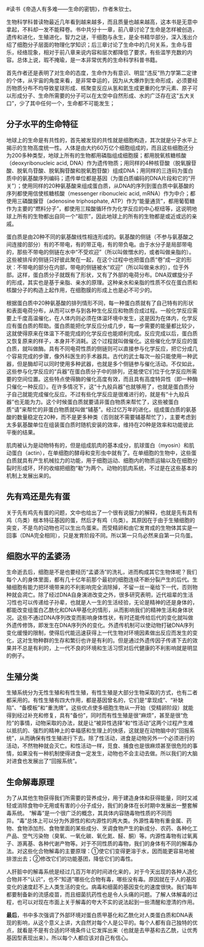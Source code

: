 \#读书《帝造人有多难——生命的密钥》，作者朱钦士。

生物科学科普读物最近几年看到越来越多，而且质量也越来越高，这本书是无意中拿起，不料却一发不能释卷。书中共分十一章，前八章讨论了生命是怎样被创造，遗传和进化，生殖进化，智力之谜，干细胞与永生，是全书精华部分，深入浅出介绍了细胞分子层面的物理化学知识；后三章讨论了生命中的几何关系，生命与音乐，经络现象，相对于前八章来说内容和层次都降低了要求，有些滥竽充数的内容。总体上说，瑕不掩瑜，是一本非常优秀的生命科学科普书籍。

首先作者还是表明了对生命的态度，生命作为有意识、明显“违反”热力学第二定律的个体，从宇宙的角度来看，是非常幸运的，因为从大爆炸到生命形成，必须要经历物质分布不均导致星球形成、核聚变反应从氢和氦生成更重的化学元素、原子可以形成分子、生命所需要的分子可以在太空中自然形成、水的广泛存在这“五大关口”，少了其中任何一个，生命都不可能发生；

## 分子水平的生命特征 ##
地球上的生命是有共性的，首先被发现的共性就是细胞构造，其次就是分子水平上揭示的生物高度统一性。人体是由大约60万亿个细胞组成的，而且这些细胞还分为200多种类型，地球上所有的生物都用磷脂组成细胞膜；都用脱氧核糖核酸（deoxyribonucleic acid, DNA）作为遗传物质；用同样的4种核苷酸（脱氧腺苷酸、脱氧鸟苷酸、脱氧胸苷酸和脱氧胞苷酸）组成DNA；用同样的三连码为蛋白质中的氨基酸序列编码；遗传单位都是基因（为蛋白质编码的DNA片段和它的“开关”）；使用同样的20种氨基酸来组成蛋白质，从DNA的序列到蛋白质中氨基酸的序列都使用信使核糖核酸（messenger ribonucleic acid, mRNA）作为中介；都使用三磷酸腺苷（adenosine triphosphate, ATP）作为“能量通货”，都用葡萄糖作为主要的“燃料分子”，都使用三羧酸循环作为化学反应的中心枢纽等，这说明地球上所有的生物都出自同一个“祖宗”，因此地球上的所有的生物都是或近或远的亲戚。

蛋白质是由20种不同的氨基酸线性相连形成的。氨基酸的侧链（不参与氨基酸之间连接的部分）有的不带电，有的带正电，有的带负电。由于水分子是局部带电的，那些不带电的侧链在水中“不受欢迎”（所以叫做憎水的，或者叫做亲脂的）。这些被排斥的侧链只好彼此聚在一起，在这个过程中也把蛋白质“卷”成一定的形状：不带电的部分在内部，带电的侧链被水“欢迎”（所以叫做亲水的），位于外部。这样，蛋白质分子就既有了形状，又有了外部的电荷分布。DNA双螺旋分子的形成，其实也是基于亲脂、亲水的原理。这种亲水和亲脂的性质不仅在蛋白质和核酸分子的构造上起作用，在细胞膜的形成上也是必不可少的。

根据蛋白质中20种氨基酸的排列情形不同，每一种蛋白质就有了自己特有的形状和表面电荷分布，从而可以参与到各种生化反应和物质合成过程。一般化学反应需要上千度高温催化，在人体内则必须在体温环境中发生，这是因为在体内，化学反应有蛋白质的帮助。蛋白质能把化学反应分成几步，每一步需要的能量都比较少，这就使得原来在体温下不能完成的化学反应也能顺利完成。反应完成以后，蛋白质又恢复原来的样子，本身并不消耗。这个过程就叫做催化。这些催化化学反应的蛋白质，就叫做酶。具有不同电荷性质的侧链则可以直接参与化学反应，把它分成几个容易完成的步骤，像外科医生的手术器具。古代的武士每次一般只能使用一种武器，但是酶却可以同时使用多种武器，也就是多个侧链参与催化活动。不仅如此，这些参与化学反应的“兵器”在蛋白质分子中的排列，还能使它们位于化学反应所需要的空间位置。这些特点使得酶的催化高度有效，而且具有高度特异性（即一种酶只催化一种反应）。在许多情况下，这“十九般兵器”也就够用了，也就是蛋白质分子自己就能完成催化反应。不过有些化学反应是很难进行的，就是有“十九般兵器”也无能为力。这个时候蛋白质就要请非蛋白物质来帮忙了，这些被蛋白质“请”来帮忙的非蛋白物质就叫做“辅基”。经过亿万年的进化，组成蛋白质的氨基酸的数量稳定在20种，而不是更多种类（否则就不需要辅基帮忙了），主要考虑到太多氨基酸单位在组装蛋白质时随机安装的效率，维持在20种是效率和功能彼此平衡的结果。

肌肉被认为是动物特有的，但是组成肌肉的基本成分，肌球蛋白（myosin）和肌动蛋白（actin），在单细胞的酵母和变形虫中就有了。在单细胞的生物中，这些蛋白质就具有产生机械拉力的功能，用于细胞运动、细胞内的物质运输以及在细胞分裂时形成环，环的收缩把细胞“勒”为两个。动物的肌肉系统，不过是在这些基本的机制上发展出来的。

## 先有鸡还是先有蛋 ##
关于先有鸡先有蛋的问题，文中也给出了一个很有说服力的解释，也就是先有具有鸡（鸟类）根本特征基因的蛋，然后才有鸡（鸟类）。其原因在于由于生殖细胞的突变，不是鸟的动物也可以生出鸟蛋来。而受精卵和由它发育成的生物体其实是一回事（DNA完全相同），只是发育阶段不同。所以第一只鸟必然来自第一只鸟蛋。

## 细胞水平的孟婆汤 ##
生命逝去后，细胞是不是也要经历“孟婆汤”的洗礼，进而构成其它生物体呢？我们每个人的身体里面，都有几十亿年前那个最初的细胞连续不断分裂产生的后代。生殖细胞有能力把环境带来的不利影响完全消除掉，不留一丝一毫给下一代，否则物种就会凋亡。除了经过DNA自身演进改变之外，很多研究表明，近代祖辈的生活习性也可以传递给子孙辈，也就是人一生的生活经验，无论是精神的还是身体的，都能改变组蛋白乙酰化和DNA甲基化的情形，从而影响我们的精神生活和身体状况。这些不通过DNA序列改变而影响身体性状，有时还能传给后代的变化就叫做外遗传修饰，即发生在DNA序列外的变化。外遗传机制可以使动物打破DNA序列变化缓慢的限制，使得后代能迅速获得上一代生物对环境因素做出反应而发生的变化，这对生物种群的生存和繁衍也许是有利的。但是通过外遗传因子传递下去的效果并不总是有利的，上一代不良的环境和生活习惯对后代健康的不利影响就是明显的例子。

## 生殖分类 ##
生殖系统分为无性生殖和有性生殖，有性生殖是大部分生物采取的方式，也有二者都采用的。有性生殖有四大作用，都是基因曾名的，它们是“拿现成”、“补缺陷”、“备模板”和“重洗牌”。这些优点使多细胞生物从一开始（受精卵阶段）就能得到经过补充和修复，具有“备份”，同时而有性生殖是很“麻烦”，甚至是很“危险”的事情，动物采取的办法，就是让“被异性选择”和“性活动”这两个过程产生难以抵抗的、强烈的精神上的幸福感和生理上的快感，这就是在动物脑中的“回报系统”，从而确保有性生殖进行下去。除了性活动，进食是动物另外一个必须进行的活动，不然物种就会灭亡。和性活动一样，觅食、捕食也是很麻烦甚至很危险的事情，如果没有一种机制使得进食一定发生，动物也不会主动去做。所以我们的大脑对进食也发展出了“回报系统”。

## 生命解毒原理 ##
为了从其他生物获得我们所需要的营养成分，用于建造身体和获得能量，同时又减轻或消除食物中无用或有害的小分子成分，我们的身体在长时期中发展出一整套解毒系统。 “解毒”是一个很广泛的概念，其具体内容随毒物性质的不同而异。“毒”总体上可以分为外源性的和内源性的两大类。外源性毒物有重金属、药物、食物添加剂、食物里面的某些成分、烹调食物产生的新成分、农药、各种化工产品、空气污染物（臭氧、一氧化碳、氧化氮、醛、酮）等。内源性毒物有过氧离子、游离基、各种代谢产物等。对于不同性质的毒物，我们的身体有不同的解毒办法。对这些化合物解毒的主要原理：①使它们变得更溶于水，因而能更容易地被排泄出去；②修改它们的功能基团，降低它们的毒性。

人肝脏中的解毒系统是经过几百万年的时间进化来的，对于今天出现的各种人造化合物并不“认识”，也不“知道”哪些化合物有毒，哪些没有毒。原因就在于人的基因变化的速度赶不上人类生活的变化。病毒和细菌的基因变化的速度很快。我们每年都要制备新的流感疫苗，而且细菌抗药性也是令人头痛的问题。了解人体解毒的过程，也可以对现在市面上关于解毒的夸大不实的说法起到一些清醒和澄清的作用。

**最后**，书中多次强调了外部环境对蛋白质甲基化和乙酰化对人类蛋白质和DNA表现的影响，从这个意义上讲，大自然对每个人是公平的。每个人都有自己独特的优点，就看是不是有合适的环境条件让它发挥出来（也就是去甲基和去乙酰，让优秀基因型表现出来）。所以每个人都应该对自己有信心。


